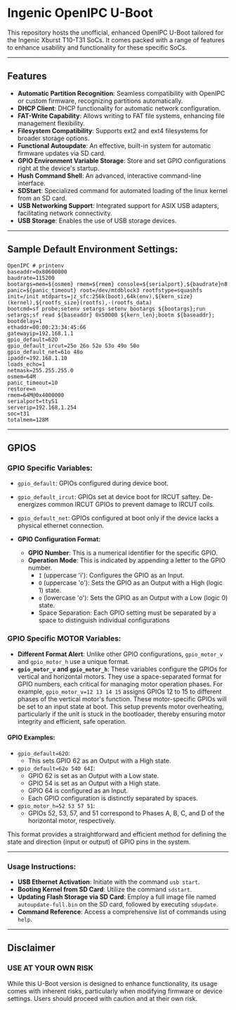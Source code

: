# Ingenic OpenIPC U-Boot

This repository hosts the unofficial, enhanced OpenIPC U-Boot tailored for the Ingenic Xburst T10-T31 SoCs. It comes packed with a range of features to enhance usability and functionality for these specific SoCs.

---

## Features

- **Automatic Partition Recognition**: Seamless compatibility with OpenIPC or custom firmware, recognizing partitions automatically.
- **DHCP Client**: DHCP functionality for automatic network configuration.
- **FAT-Write Capability**: Allows writing to FAT file systems, enhancing file management flexibility.
- **Filesystem Compatibility**: Supports ext2 and ext4 filesystems for broader storage options.
- **Functional Autoupdate**: An effective, built-in system for automatic firmware updates via SD card.
- **GPIO Environment Variable Storage**: Store and set GPIO configurations right at the device's startup.
- **Hush Command Shell**: An advanced, interactive command-line interface.
- **SDStart**: Specialized command for automated loading of the linux kernel from an SD card.
- **USB Networking Support**: Integrated support for ASIX USB adapters, facilitating network connectivity.
- **USB Storage**: Enables the use of USB storage devices.

---

## Sample Default Environment Settings:
```
OpenIPC # printenv
baseaddr=0x80600000
baudrate=115200
bootargs=mem=${osmem} rmem=${rmem} console=${serialport},${baudrate}n8 panic=${panic_timeout} root=/dev/mtdblock3 rootfstype=squashfs init=/init mtdparts=jz_sfc:256k(boot),64k(env),${kern_size}(kernel),${rootfs_size}(rootfs),-(rootfs_data)
bootcmd=sf probe;setenv setargs setenv bootargs ${bootargs};run setargs;sf read ${baseaddr} 0x50000 ${kern_len};bootm ${baseaddr};
bootdelay=1
ethaddr=00:00:23:34:45:66
gatewayip=192.168.1.1
gpio_default=62O
gpio_default_ircut=25o 26o 52o 53o 49o 50o
gpio_default_net=61o 48o
ipaddr=192.168.1.10
loads_echo=1
netmask=255.255.255.0
osmem=64M
panic_timeout=10
restore=n
rmem=64M@0x4000000
serialport=ttyS1
serverip=192.168.1.254
soc=t31
totalmem=128M
```
---

## GPIOS

### GPIO Specific Variables:
- `gpio_default`: GPIOs configured during device boot.
- `gpio_default_ircut`: GPIOs set at device boot for IRCUT saftey.  De-energizes common IRCUT GPIOs to prevent damage to IRCUT coils.
- `gpio_default_net`: GPIOs configured at boot only if the device lacks a physical ethernet connection.

- **GPIO Configuration Format:**
  - **GPIO Number**: This is a numerical identifier for the specific GPIO.
  - **Operation Mode**: This is indicated by appending a letter to the GPIO number.
    - `I` (uppercase 'i'): Configures the GPIO as an Input.
    - `O` (uppercase 'o'): Sets the GPIO as an Output with a High (logic 1) state.
    - `o` (lowercase 'o'): Sets the GPIO as an Output with a Low (logic 0) state.
    - Space Separation: Each GPIO setting must be separated by a space to distinguish individual configurations

### GPIO Specific MOTOR Variables:
- **Different Format Alert**: Unlike other GPIO configurations, `gpio_motor_v` and `gpio_motor_h` use a unique format.
- **`gpio_motor_v` and `gpio_motor_h`**: These variables configure the GPIOs for vertical and horizontal motors. They use a space-separated format for GPIO numbers, each critical for managing motor operation phases. For example, `gpio_motor_v=12 13 14 15` assigns GPIOs 12 to 15 to different phases of the vertical motor's function.  These motor-specific GPIOs will be set to an input state at boot.  This setup prevents motor overheating, particularly if the unit is stuck in the bootloader, thereby ensuring motor integrity and efficient, safe operation.

#### GPIO Examples:
- `gpio_default=62O`:
  - This sets GPIO 62 as an Output with a High state.
- `gpio_default=62o 54O 64I`:
  - GPIO 62 is set as an Output with a Low state.
  - GPIO 54 is set as an Output with a High state.
  - GPIO 64 is configured as an Input.
  - Each GPIO configuration is distinctly separated by spaces.
- `gpio_motor_h=52 53 57 51`:
  - GPIOs 52, 53, 57, and 51 correspond to Phases A, B, C, and D of the horizontal motor, respectively.

This format provides a straightforward and efficient method for defining the state and direction (input or output) of GPIO pins in the system.

---

### Usage Instructions:

- **USB Ethernet Activation**: Initiate with the command `usb start`.
- **Booting Kernel from SD Card**: Utilize the command `sdstart`.
- **Updating Flash Storage via SD Card**: Employ a full image file named `autoupdate-full.bin` on the SD card, followed by executing `sdupdate`.
- **Command Reference**: Access a comprehensive list of commands using `help`.

---

## Disclaimer
### **USE AT YOUR OWN RISK**
While this U-Boot version is designed to enhance functionality, its usage comes with inherent risks, particularly when modifying firmware or device settings. Users should proceed with caution and at their own risk.
